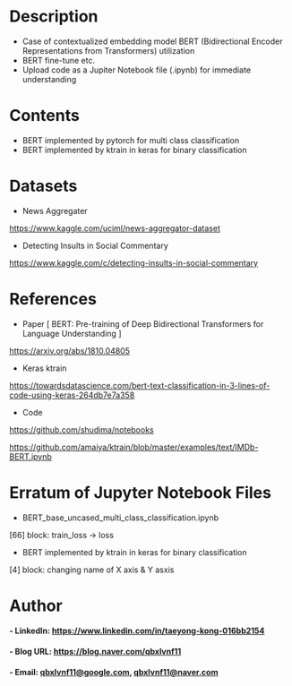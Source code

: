 Description
=============

- Case of contextualized embedding model BERT (Bidirectional Encoder Representations from Transformers) utilization
- BERT fine-tune etc.
- Upload code as a Jupiter Notebook file (.ipynb) for immediate understanding


Contents
=============

- BERT implemented by pytorch for multi class classification
- BERT implemented by ktrain in keras for binary classification

Datasets
=============

- News Aggregater

https://www.kaggle.com/uciml/news-aggregator-dataset

- Detecting Insults in Social Commentary

https://www.kaggle.com/c/detecting-insults-in-social-commentary

References
=============

- Paper [ BERT: Pre-training of Deep Bidirectional Transformers for Language Understanding ]

https://arxiv.org/abs/1810.04805

- Keras ktrain

https://towardsdatascience.com/bert-text-classification-in-3-lines-of-code-using-keras-264db7e7a358

- Code

https://github.com/shudima/notebooks

https://github.com/amaiya/ktrain/blob/master/examples/text/IMDb-BERT.ipynb

Erratum of Jupyter Notebook Files
=============

- BERT_base_uncased_multi_class_classification.ipynb

[66] block: train_loss -> loss

- BERT implemented by ktrain in keras for binary classification

[4] block: changing name of X axis & Y asxis

Author
=============

#### - LinkedIn: https://www.linkedin.com/in/taeyong-kong-016bb2154

#### - Blog URL: https://blog.naver.com/qbxlvnf11

#### - Email: qbxlvnf11@google.com, qbxlvnf11@naver.com
